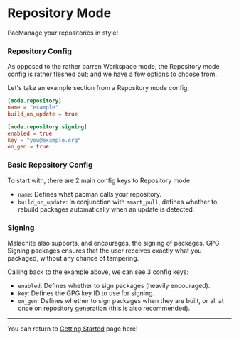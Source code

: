 # Repository Mode
PacManage your repositories in style!

### Repository Config

As opposed to the rather barren Workspace mode, the Repository mode config is rather fleshed out;
and we have a few options to choose from.

Let's take an example section from a Repository mode config,

```toml
[mode.repository]
name = "example"
build_on_update = true

[mode.repository.signing]
enabled = true
key = "you@example.org"
on_gen = true
```

### Basic Repository Config

To start with, there are 2 main config keys to Repository mode:
- `name`: Defines what pacman calls your repository.
- `build_on_update`: In conjunction with `smart_pull`, defines whether to rebuild packages automatically when an update is detected.

### Signing

Malachite also supports, and encourages, the signing of packages.
GPG Signing packages ensures that the user receives exactly what you packaged, without any chance of tampering.

Calling back to the example above, we can see 3 config keys:

- `enabled`: Defines whether to sign packages (heavily encouraged).
- `key`: Defines the GPG key ID to use for signing.
- `on_gen`: Defines whether to sign packages when they are built, or all at once on repository generation (this is also recommended).

---

You can return to [Getting Started](GETTING_STARTED.md) page here!

